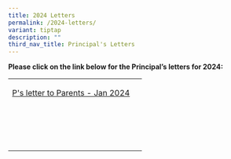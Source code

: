 ```yaml
---
title: 2024 Letters
permalink: /2024-letters/
variant: tiptap
description: ""
third_nav_title: Principal's Letters
---
```

<p><strong>Please click on the link below for the Principal’s letters for 2024:</strong></p><table><tbody><tr><td rowspan="1" colspan="1"><p><a href="https://drive.google.com/file/d/1wjFsDTV5aeJ9g0o_KgHlZ6_4gVte1EPX/view?usp=drive_link" rel="noopener noreferrer nofollow" target="_blank">P's letter to Parents - Jan 2024</a></p></td><td rowspan="1" colspan="1"><p></p></td></tr><tr><td rowspan="1" colspan="1"><p></p></td><td rowspan="1" colspan="1"><p></p></td></tr><tr><td rowspan="1" colspan="1"><p></p></td><td rowspan="1" colspan="1"><p></p></td></tr><tr><td rowspan="1" colspan="1"><p></p></td><td rowspan="1" colspan="1"><p></p></td></tr><tr><td rowspan="1" colspan="1"><p></p></td><td rowspan="1" colspan="1"><p></p></td></tr></tbody></table><p></p>